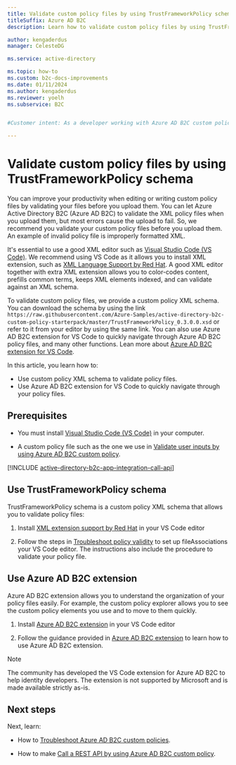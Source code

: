 ```yaml
---
title: Validate custom policy files by using TrustFrameworkPolicy schema  
titleSuffix: Azure AD B2C
description: Learn how to validate custom policy files by using TrustFrameworkPolicy schema and other XML extensions for Visual Studio code. You also learn to navigate custom policy file by using Azure AD B2C extension.       

author: kengaderdus
manager: CelesteDG

ms.service: active-directory

ms.topic: how-to
ms.custom: b2c-docs-improvements
ms.date: 01/11/2024
ms.author: kengaderdus
ms.reviewer: yoelh
ms.subservice: B2C


#Customer intent: As a developer working with Azure AD B2C custom policies, I want to validate my custom policy files using the TrustFrameworkPolicy schema, so that I can ensure that my files are properly formatted and free of errors before uploading them.

---
```


# Validate custom policy files by using TrustFrameworkPolicy schema  

You can improve your productivity when editing or writing custom policy files by validating your files before you upload them. You can let Azure Active Directory B2C (Azure AD B2C) to validate the XML policy files when you upload them, but most errors cause the upload to fail. So, we recommend you validate your custom policy files before you upload them. An example of invalid policy file is improperly formatted XML.

It's essential to use a good XML editor such as [Visual Studio Code (VS Code)](https://code.visualstudio.com/). We recommend using VS Code as it allows you to install XML extension, such as [XML Language Support by Red Hat](https://marketplace.visualstudio.com/items?itemName=redhat.vscode-xml). A good XML editor together with extra XML extension allows you to color-codes content, prefills common terms, keeps XML elements indexed, and can validate against an XML schema. 

To validate custom policy files, we provide a custom policy XML schema. You can download the schema by using the link `https://raw.githubusercontent.com/Azure-Samples/active-directory-b2c-custom-policy-starterpack/master/TrustFrameworkPolicy_0.3.0.0.xsd` or refer to it from your editor by using the same link. You can also use Azure AD B2C extension for VS Code to quickly navigate through Azure AD B2C policy files, and many other functions. Lean more about [Azure AD B2C extension for VS Code](https://marketplace.visualstudio.com/items?itemName=AzureADB2CTools.aadb2c).

In this article, you learn how to: 

- Use custom policy XML schema to validate policy files. 
- Use Azure AD B2C extension for VS Code to quickly navigate through your policy files.

## Prerequisites

- You must install [Visual Studio Code (VS Code)](https://code.visualstudio.com/) in your computer. 

- A custom policy file such as the one we use in [Validate user inputs by using Azure AD B2C custom policy](custom-policies-series-validate-user-input.md).         

[!INCLUDE [active-directory-b2c-app-integration-call-api](../../includes/active-directory-b2c-common-note-custom-policy-how-to-series.md)]

## Use TrustFrameworkPolicy schema

TrustFrameworkPolicy schema is a custom policy XML schema that allows you to validate policy files:

1. Install [XML extension support by Red Hat](https://marketplace.visualstudio.com/items?itemName=redhat.vscode-xml) in your VS Code editor

1. Follow the steps in [Troubleshoot policy validity](troubleshoot.md?pivots=b2c-custom-policy#troubleshoot-policy-validity) to set up fileAssociations your VS Code editor. The instructions also include the procedure to validate your policy file.

## Use Azure AD B2C extension    

Azure AD B2C extension allows you to understand the organization of your policy files easily. For example, the custom policy explorer allows you to see the custom policy elements you use and to move to them quickly. 

1. Install [Azure AD B2C extension](https://marketplace.visualstudio.com/items?itemName=AzureADB2CTools.aadb2c) in your VS Code editor 

1. Follow the guidance provided in [Azure AD B2C extension](https://marketplace.visualstudio.com/items?itemName=AzureADB2CTools.aadb2c) to learn how to use Azure AD B2C extension.

> [!NOTE] 
> The community has developed the VS Code extension for Azure AD B2C to help identity developers. The extension is not supported by Microsoft and is made available strictly as-is.

## Next steps

Next, learn:

- How to [Troubleshoot Azure AD B2C custom policies](troubleshoot.md?pivots=b2c-custom-policy).

- How to make [Call a REST API by using Azure AD B2C custom policy](custom-policies-series-call-rest-api.md).